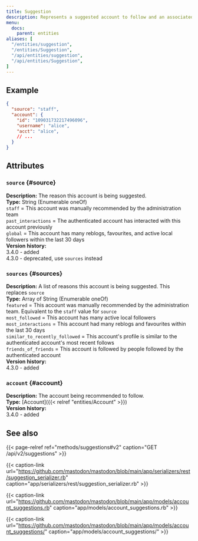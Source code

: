 ```yaml
---
title: Suggestion
description: Represents a suggested account to follow and an associated reason for the suggestion.
menu:
  docs:
    parent: entities
aliases: [
  "/entities/suggestion",
  "/entities/Suggestion",
  "/api/entities/suggestion",
  "/api/entities/Suggestion",
]
---
```


## Example

```json
{
  "source": "staff",
  "account": {
    "id": "109031732217496096",
    "username": "alice",
    "acct": "alice",
    // ...
  }
}
```

## Attributes

### `source` {#source}

**Description:** The reason this account is being suggested.\
**Type:** String (Enumerable oneOf)\
`staff` = This account was manually recommended by the administration team\
`past_interactions` = The authenticated account has interacted with this account previously\
`global` = This account has many reblogs, favourites, and active local followers within the last 30 days\
**Version history:**\
3.4.0 - added\
4.3.0 - deprecated, use `sources` instead

### `sources` {#sources}

**Description:** A list of reasons this account is being suggested. This replaces `source`\
**Type:** Array of String (Enumerable oneOf)\
`featured` = This account was manually recommended by the administration team. Equivalent to the `staff` value for `source`\
`most_followed` = This account has many active local followers\
`most_interactions` = This account had many reblogs and favourites within the last 30 days\
`similar_to_recently_followed` = This account's profile is similar to the authenticated account's most recent follows\
`friends_of_friends` = This account is followed by people followed by the authenticated account\
**Version history:**\
4.3.0 - added

### `account` {#account}

**Description:** The account being recommended to follow.\
**Type:** [Account]({{< relref "entities/Account" >}})\
**Version history:**\
3.4.0 - added

## See also

{{< page-relref ref="methods/suggestions#v2" caption="GET /api/v2/suggestions" >}}

{{< caption-link url="https://github.com/mastodon/mastodon/blob/main/app/serializers/rest/suggestion_serializer.rb" caption="app/serializers/rest/suggestion_serializer.rb" >}}

{{< caption-link url="https://github.com/mastodon/mastodon/blob/main/app/models/account_suggestions.rb" caption="app/models/account_suggestions.rb" >}}

{{< caption-link url="https://github.com/mastodon/mastodon/blob/main/app/models/account_suggestions/" caption="app/models/account_suggestions/" >}}
